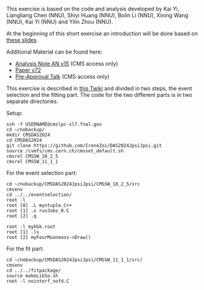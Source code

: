 This exercise is based on the code and analysis developed by Kai Yi, Liangliang Chen (NNU), Shiyi Huang (NNU), Bolin Li (NNU), Xining Wang (NNU), Kai Yi (NNU) and Yilin Zhou (NNU).

At the beginning of this short exercise an introduction will be done based on [these slides](https://twiki.cern.ch/twiki/pub/CMS/SWGuideCMSDataAnalysisSchoolLPC2024LongExercisejpsijpsi-pre/CMSDAS_2024.pdf). 

Additional Material can be found here:
- [Analysis Note AN v15](http://cms.cern.ch/iCMS/jsp/openfile.jsp?tp=draft&files=AN2021_135_v15.pdf) (CMS access only)
- [Paper v72](http://cms.cern.ch/iCMS/analysisadmin/get?analysis=BPH-21-003-paper-v72.pdf)
- [Pre-Approval Talk](https://indico.cern.ch/event/1099352/contributions/4625872/attachments/2356065/4020712/preapprovalNov-30-2021.pdf) (CMS access only)


This exercise is described in [this Twiki](https://akgrummer.github.io/long-ex-jpsi-jpsi/) and divided in two steps, the event selection and the fitting part. The code for the two different parts is in two separate directories.

Setup:
```
ssh -Y USERNAME@cmslpc-sl7.fnal.gov
cd ~/nobackup/
mkdir CMSDAS2024
cd CMSDAS2024
git clone https://github.com/IreneZoi/DAS2024JpsiJpsi.git
source /cvmfs/cms.cern.ch/cmsset_default.sh
cmsrel CMSSW_10_2_5
cmsrel CMSSW_11_1_1
```

For the event selection part:
```
cd ~/nobackup/CMSDAS2024JpsiJpsi/CMSSW_10_2_5/src
cmsenv
cd ../../eventselection/
root -l
root [0] .L myntuple.C++
root [1] .x runJobs_0.C
root [2] .q

root -l myhbk.root
root [1] .ls
root [2] myFourMuonmass->Draw()
```

For the fit part:
```
cd ~/nobackup/CMSDAS2024JpsiJpsi/CMSSW_11_1_1/src/
cmsenv
cd ../../fitpackage/
source makeLibSo.sh
root -l nointerf_nofd.C
```


